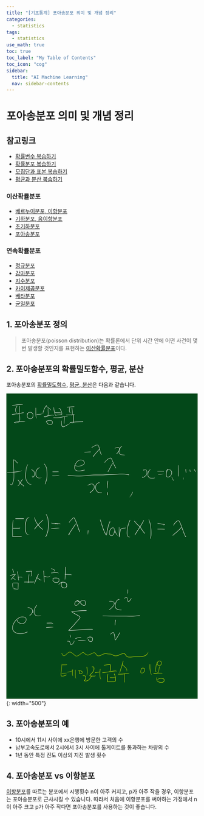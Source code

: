 ```yaml
---
title: "[기초통계] 포아송분포 의미 및 개념 정리" 
categories:
  - statistics
tags:
  - statistics
use_math: true
toc: true
toc_label: "My Table of Contents"
toc_icon: "cog"
sidebar:
  title: "AI Machine Learning"
  nav: sidebar-contents
---
```


# 포아송분포 의미 및 개념 정리

## 참고링크 
* [확률변수 복습하기](https://losskatsu.github.io/statistics/random-variable/)
* [확률분포 복습하기](https://losskatsu.github.io/statistics/prob-distribution/)
* [모집단과 표본 복습하기](https://losskatsu.github.io/statistics/population-sample/)
* [평균과 분산 복습하기](https://losskatsu.github.io/statistics/mean-vairance/) 
### 이산확률분포
* [베르누이분포, 이항분포](https://losskatsu.github.io/statistics/binomial/) 
* [기하분포, 음이항분포](https://losskatsu.github.io/statistics/geometric-negative/)
* [초기하분포](https://losskatsu.github.io/statistics/hypergeometric/)
* [포아송분포](https://losskatsu.github.io/statistics/poisson/)
### 연속확률분포
* [정규분포](https://losskatsu.github.io/statistics/normaldist/)
* [감마분포](https://losskatsu.github.io/statistics/gammadist/)
* [지수분포](https://losskatsu.github.io/statistics/exponentialdist/)
* [카이제곱분포](https://losskatsu.github.io/statistics/chisquareddist/)
* [베타분포](https://losskatsu.github.io/statistics/betadist/)
* [균일분포](https://losskatsu.github.io/statistics/uniformdist/)

## 1. 포아송분포 정의

> 포아송분포(poisson distribution)는 확률론에서 단위 시간 안에 어떤 사건이 몇 번 발생할 것인지를 표현하는 [이산확률분포](https://losskatsu.github.io/statistics/prob-distribution/)이다. 

## 2. 포아송분포의 확률밀도함수, 평균, 분산

포아송분포의 [확률밀도함수](https://losskatsu.github.io/statistics/prob-distribution/#), [평균, 분산](https://losskatsu.github.io/statistics/mean-vairance/#)은 다음과 같습니다.

![figure01](/assets/images/statistics/poisson/poisson01.jpg){: width="500"}

## 3. 포아송분포의 예 

* 10시에서 11시 사이에 xx은행에 방문한 고객의 수
* 남부고속도로에서 2시에서 3시 사이에 톨게이트를 통과하는 차량의 수
* 1년 동안 특정 진도 이상의 지진 발생 횟수


## 4. 포아송분포 vs 이항분포 

[이항분포](https://losskatsu.github.io/statistics/binomial/#)를 따르는 분포에서 시행횟수 n이 아주 커지고, p가 아주 작을 경우, 이항분포는 포아송분포로 근사시킬 수 있습니다. 
따라서 처음에 이항분포를 써야하는 가정에서 n이 아주 크고 p가 아주 작다면 포아송분포를 사용하는 것이 좋습니다. 

